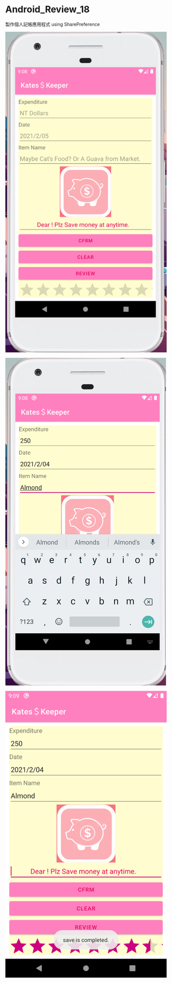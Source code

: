 # Android_Review_18
製作個人記帳應用程式  using SharePreference 

![](https://raw.githubusercontent.com/QueenieCplusplus/Android_Review_18/main/output1.png)

![](https://raw.githubusercontent.com/QueenieCplusplus/Android_Review_18/main/output2.png)

![](https://raw.githubusercontent.com/QueenieCplusplus/Android_Review_18/main/output3.png)
